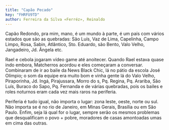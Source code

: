 ```yaml
---
title: "Capão Pecado"
key: "FHRFU9TD"
author: Ferreira da Silva «Ferréz», Reinaldo
---
```

<div data-schema-version="8"><p>Capão Redondo, pra mim, mano, é um mundo à parte, é um país com vários estados que são as quebradas: São Luís, Vaz de Lima, Capelinha, Campo Limpo, Rosa, Sabin, Atlântico, Sto. Eduardo, são Bento, Valo Velho, Jangadeiro, Jd. Ângela etc. &nbsp;</p> <p>Rael e cebola jogaram vídeo game até anoitecer. Quando Rael estava quase indo embora, Matcherros acordou e eles começaram a conversar. Combinaram de ir ao baile da News Black Chic, lá no pátio da escola José Olímpio; o som da equipe era muito bom e vinha gente lá do Valo Velho, Piraporinha, Jd. Ingá, Pirajussara, Morro do s, Pq. Regina, Pq. Arariba, São Luís, Buraco do Sapo, Pq. Fernanda e de várias quebradas, pois os bailes e roles noturnos eram cada vez mais raros na periferia. </p> <p>Periferia é tudo igual, não importa o lugar: zona leste, oeste, norte ou sul. Não importa se é no rio de Janeiro, em Minas Gerais, Brasília ou em São Paulo. Enfim, seja lá qual for o lugar, sempre serão os mesmos problemas que desqualificam o povo + pobre, moradores de casas amontoadas umas em cima das outras.</p> </div>